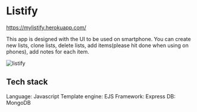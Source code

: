 # Listify
https://mylistify.herokuapp.com/

This app is designed with the UI to be used on smartphone.
You can create new lists, clone lists, delete lists, add items(please hit done when using on phones),
add notes for each item.

![listify](https://user-images.githubusercontent.com/62462223/114786155-a2743480-9db8-11eb-8d38-abbf666c8d53.gif)

## Tech stack
Language: Javascript
Template engine: EJS
Framework: Express
DB: MongoDB
